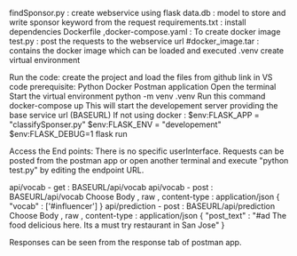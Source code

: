 
findSponsor.py : create webservice using flask
data.db        : model to store and write sponsor keyword from the request
requirements.txt : install dependencies
Dockerfile ,docker-compose.yaml : To create docker image
test.py          : post the requests to the webservice url
#docker_image.tar : contains the docker image which can be loaded and executed
.venv  create virtual environment

Run the code: 
	create the project and load the files from github link in VS code
	prerequisite: 
		Python 
		Docker 
		Postman application 
	Open the terminal 
	Start the virtual environment
		python -m venv .venv
	Run this command 
		docker-compose up 
	This will start the developement server providing the base service url (BASEURL)
	If not using docker :
		$env:FLASK_APP = "classifySponser.py"
		$env:FLASK_ENV = "developement"
		$env:FLASK_DEBUG=1
		flask run
		

Access the End points: 
There is no specific userInterface. 
Requests can be posted from the postman app or open another terminal and execute "python test.py" by editing the endpoint URL. 

api/vocab - get  : BASEURL/api/vocab 
api/vocab - post : BASEURL/api/vocab 
	Choose Body , raw , content-type : application/json
				{
				"vocab" : ['#influencer'] 
				}
api/prediction - post : BASEURL/api/prediction 
	Choose Body , raw , content-type : application/json
				{
				"post_text" : "#ad The food delicious here. Its a must try restaurant in San Jose"
				}
						
Responses can be seen from the response tab of postman app. 